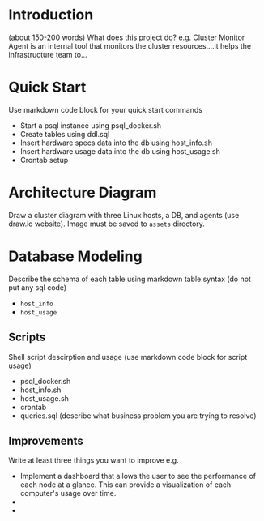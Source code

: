 # Introduction
(about 150-200 words)
What does this project do? e.g. Cluster Monitor Agent is an internal tool that monitors the cluster resources....it helps the infrastructure team to...


# Quick Start
Use markdown code block for your quick start commands
- Start a psql instance using psql_docker.sh
- Create tables using ddl.sql
- Insert hardware specs data into the db using host_info.sh
- Insert hardware usage data into the db using host_usage.sh
- Crontab setup

# Architecture Diagram
Draw a cluster diagram with three Linux hosts, a DB, and agents (use draw.io website). Image must be saved to `assets` directory.

# Database Modeling
Describe the schema of each table using markdown table syntax (do not put any sql code)
- `host_info`
- `host_usage`

## Scripts
Shell script descirption and usage (use markdown code block for script usage)
- psql_docker.sh
- host_info.sh
- host_usage.sh
- crontab
- queries.sql (describe what business problem you are trying to resolve)

## Improvements 
Write at least three things you want to improve 
e.g. 
- Implement a dashboard that allows the user to see the performance of each node at a glance. This can provide a visualization of each computer's usage over 
 time.
-  
- 